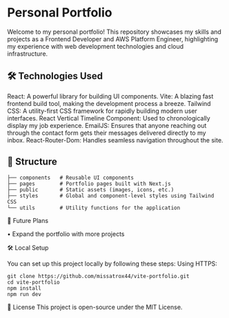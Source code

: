 # Personal Portfolio

Welcome to my personal portfolio! This repository showcases my skills and projects as a Frontend Developer and AWS Platform Engineer, highlighting my experience with web development technologies and cloud infrastructure.

## 🛠️ Technologies Used

React: A powerful library for building UI components.
Vite: A blazing fast frontend build tool, making the development process a breeze.
Tailwind CSS: A utility-first CSS framework for rapidly building modern user interfaces.
React Vertical Timeline Component: Used to chronologically display my job experience.
EmailJS: Ensures that anyone reaching out through the contact form gets their messages delivered directly to my inbox.
React-Router-Dom: Handles seamless navigation throughout the site.

## 📂 Structure

```
├── components   # Reusable UI components
├── pages        # Portfolio pages built with Next.js
├── public       # Static assets (images, icons, etc.)
├── styles       # Global and component-level styles using Tailwind CSS
└── utils        # Utility functions for the application
```

🚧 Future Plans

• Expand the portfolio with more projects

🛠️ Local Setup

You can set up this project locally by following these steps:
Using HTTPS:

```
git clone https://github.com/missatrox44/vite-portfolio.git
cd vite-portfolio
npm install
npm run dev
```

📜 License
This project is open-source under the MIT License.
